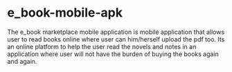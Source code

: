 # e_book-mobile-apk
The e_book marketplace mobile application is mobile application that allows user to read books online where user can him/herself upload the pdf too. Its an online platform to help the user read the novels and notes in an application where user will not have the burden of buying the books again and again. 
